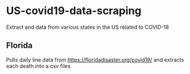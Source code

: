# US-covid19-data-scraping
Extract and data from various states in the US related to COVID-18

## Florida 
Pulls daily line data from https://floridadisaster.org/covid19/ and extracts each death into a csv files
